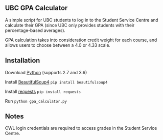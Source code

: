 ## UBC GPA Calculator

A simple script for UBC students to log in to the Student Service Centre and calculate their GPA (since UBC only provides students with their percentage-based averages).

GPA calculation takes into consideration credit weight for each course, and allows users to choose between a 4.0 or 4.33 scale.

## Installation

Download [Python](https://www.python.org/downloads/) (supports 2.7 and 3.6)

Install [BeautifulSoup4](https://www.crummy.com/software/BeautifulSoup/bs4/doc/) `pip install beautifulsoup4`

Install [requests](https://github.com/requests/requests) `pip install requests`

Run `python gpa_calculator.py`

## Notes

CWL login credentials are required to access grades in the Student Service Centre.
